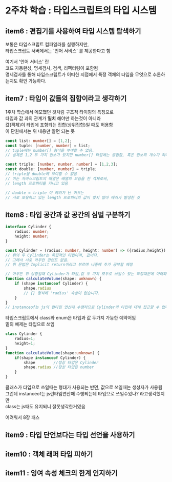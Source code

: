 # 2주차 학습 : 타입스크립트의 타입 시스템

## item6 : 편집기를 사용하여 타입 시스템 탐색하기
보통은 타입스크립트 컴파일러를 실행하지만,  
타입스크립트 서버에서는 '언어 서비스' 를 제공한다고 함  

여기서 '언어 서비스' 란  
코드 자동완성, 명세검사, 검색, 리팩터링이 포함됨  
명세검사를 통해 타입스크립트가 어떠한 지점에서 특정 객체의 타입을 무엇으로 추론하는지도 확인 가능하다.  

## item7 : 타입이 값들의 집합이라고 생각하기
1주차 학습에서 메모했던 것처럼 구조적 타이핑의 특징으로  
타입과 값 과의 관계가 **일치** 해야만 하는것이 아니라  
값(객체)이 타입에 포함되는 집합(상위집합)일 때도 허용함  
이 단원에서는 위 내용만 알면 되는 듯  

```ts
const list: number[] = [1,2];
const tuple: [number, number] = list;
// tuple에는 number[] 형식을 부여할 수 없음.  
// 실제론 1,2 두 가지 원소가 있지만 number[] 타입에는 공집합, 혹은 원소의 개수가 하나일 수 있기 때문에 경고를 줌  
```

```ts
const triple: [number, number, number] = [1,2,3];
const double: [number, number] = triple;
// triple을 double에 부여할 수 없음  
// 이는 자바스크립트의 배열은 배열의 모습을 한 객체로써,  
// length 프로퍼티를 지니고 있음  

// double = triple 이 에러가 난 이유는  
// 서로 보유하고 있는 length 프로퍼티의 값이 맞지 않아 에러가 발생한 것  
```

## item8 : 타입 공간과 값 공간의 심벌 구분하기
```ts
interface Cylinder {
    radius: number;
    height: number;
}

const Cylinder = (radius: number, height: number) => ({radius,height})
// 위의 두 Cylinder는 독립적인 타입이며, 값이다.  
// 그래서 서로 아무런 관련도 없음.  
// 위 문법은 Implicit return이라고 부르며 나중에 추가 공부할 예정  

// 아무튼 위 상황일때 Cylinder가 타입,값 두 가지 모두로 쓰일수 있는 특징떄문에 아래와 같은 오류를 야기할 수 있음  
function calculateVolume(shape: unknown) {
    if (shape instanceof Cylinder) {
        shape.radius
        // {} 형식에 'radius' 속성이 없습니다.
    }
}
// instanceof는 js의 런타임 연산때 수행하므로 Cylinder의 타입에 대해 접근할 수 없어서 함수를 참조함  
```

타입스크립트에서 class와 enum은 타입과 값 두가지 가능한 예약어임  
밑의 예제는 타입으로 쓰임  
```ts
class Cylinder {
    radius=1;
    height=1;
}
function calculateVolume(shape:unknown) {
    if(shape instanceof Cylinder) {
        shape        //정상 타입은 Cylinder
        shape.radius //정상 타입은 number
    }
}
```
클래스가 타입으로 쓰일때는 형태가 사용되는 반면, 값으로 쓰일때는 생성자가 사용됨  
그런데 instanceof는 js런타임연산때 수행되는데 타입으로 쓰일수있나? 라고생각했지만  
class는 js때도 유지되니 잘못생각한거였음  

어려워서 8장 패스  

## item9 : 타입 단언보다는 타입 선언을 사용하기

## item10 : 객체 래퍼 타입 피하기

## item11 : 잉여 속성 체크의 한계 인지하기
